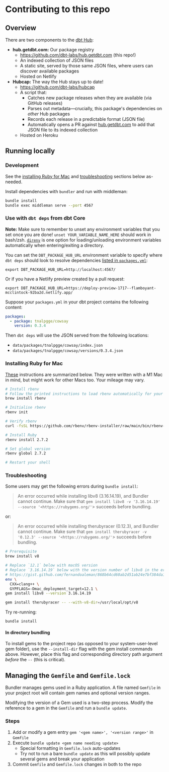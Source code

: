 # Contributing to this repo

## Overview
There are two components to the [dbt Hub](https://hub.getdbt.com/):

- **hub.getdbt.com:** Our package registry
    - https://github.com/dbt-labs/hub.getdbt.com (this repo!)
    - An indexed collection of JSON files
    - A static site, served by those same JSON files, where users can discover available packages
    - Hosted on Netlify
- **Hubcap:** The way the Hub stays up to date!
    - https://github.com/dbt-labs/hubcap
    - A script that:
        - Catches new package releases when they are available (via GitHub releases)
        - Parses out metadata—crucially, this package's dependencies on *other* Hub packages
        - Records each release in a predictable format (JSON file)
        - Automatically opens a PR against [hub.getdbt.com](http://hub.getdbt.com) to add that JSON file to its indexed collection
    - Hosted on Heroku

## Running locally

### Development

See the [installing Ruby for Mac](#installing-ruby-for-mac) and [troubleshooting](#troubleshooting) sections below as-needed.

Install dependencies with `bundler` and run with middleman:
```bash
bundle install
bundle exec middleman serve --port 4567
```

### Use with `dbt deps` from dbt Core

**Note:** Make sure to remember to unset any environment variables that you set once you are done! `unset YOUR_VARIABLE_NAME_HERE` should work in bash/zsh. [`direnv`](https://direnv.net/) is one option for loading/unloading environment variables automatically when entering/exiting a directory.

You can set the `DBT_PACKAGE_HUB_URL` environment variable to specify where `dbt deps` should look to resolve dependencies [listed in `packages.yml`](https://docs.getdbt.com/docs/building-a-dbt-project/package-management#how-do-i-add-a-package-to-my-project):
```shell
export DBT_PACKAGE_HUB_URL=http://localhost:4567/
```

Or if you have a Netlify preview created by a pull request:
```
export DBT_PACKAGE_HUB_URL=https://deploy-preview-1717--flamboyant-mcclintock-92ba2d.netlify.app/
```

Suppose your `packages.yml` in your dbt project contains the following content:
```yml
packages:
  - package: tnalpgge/cowsay
    version: 0.3.4
```

Then `dbt deps` will use the JSON served from the following locations:
- `data/packages/tnalpgge/cowsay/index.json`
- `data/packages/tnalpgge/cowsay/versions/0.3.4.json`


### Installing Ruby for Mac

[These](https://antran.app/2021/m1_mac_part2/) instructions are summarized below. They were written with a M1 Mac in mind, but might work for other Macs too. Your mileage may vary.

```bash
# Install rbenv
# Follow the printed instructions to load rbenv automatically for your shell
brew install rbenv

# Initialise rbenv
rbenv init

# Verify rbenv
curl -fsSL https://github.com/rbenv/rbenv-installer/raw/main/bin/rbenv-doctor | bash

# Install Ruby
rbenv install 2.7.2

# Set global version
rbenv global 2.7.2

# Restart your shell
```

### Troubleshooting

Some users may get the following errors during `bundle install`:

> An error occurred while installing libv8 (3.16.14.19), and Bundler cannot continue.
Make sure that `gem install libv8 -v '3.16.14.19' --source '<https://rubygems.org/'`> succeeds before bundling.

or:

> An error occurred while installing therubyracer (0.12.3), and Bundler cannot continue.
Make sure that `gem install therubyracer -v '0.12.3' --source '<https://rubygems.org/'`> succeeds before bundling.

```bash
# Prerequisite
brew install v8

# Replace `12.1` below with macOS version
# Replace `3.16.14.19` below with the version number of libv8 in the error message
# https://gist.github.com/fernandoaleman/868b64cd60ab2d51ab24e7bf384da1ca?permalink_comment_id=3927309#gistcomment-3927309
env \
  CXX=clang++ \
  GYPFLAGS=-Dmac_deployment_target=12.1 \
gem install libv8 --version 3.16.14.19

gem install therubyracer -- --with-v8-dir=/usr/local/opt/v8
```

Try re-running:
```shell
bundle install
```

#### In directory bundling

To install gems to the project repo (as opposed to your system-user-level gem folder), use the `--install-dir` flag with the gem install commands above. However, place this flag and corresponding directory path argument _before_ the `--` (this is critical).

## Managing the `Gemfile` and `Gemfile.lock`

Bundler manages gems used in a Ruby application. A file named `Gemfile` in your project root will contain gem names and optional version ranges.

Modifying the version of a Gem used is a two-step process. Modify the reference to a gem in the `Gemfile` and run a `bundle update`.

### Steps

1. Add or modify a gem entry `gem '<gem name>', '<version range>'` in `Gemfile`
2. Execute `bundle update <gem name needing update>`
    - Special formatting in `Gemfile.lock` auto-updates
    - Try not to run a bare `bundle update` as this will possibly update several gems and break your application
3. Commit `Gemfile` and `Gemfile.lock` changes in both to the repo

